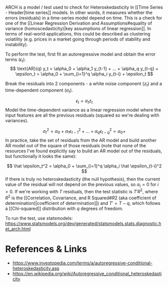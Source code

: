 ARCH is a model / test used to check for Heteroskedasticity in [[Time Series - Header|time series]] models. In other words, it measures whether the errors (residuals) in a time-series model depend on time. This is a check for one of the [[Linear Regression Derivation and Assumptions#equality of variance (homoscedasticity)|key assumptions of linear regression]]. In terms of real-world applications, this could be described as clustering volatility (e.g. prices in a market going through periods of stability and instability).

To perform the test, first fit an autoregressive model and obtain the error terms ($\epsilon_t$).
$$
\text{AR}(q) y_t = \alpha_0 + \alpha_1 y_{t-1} + ... + \alpha_q y_{t-q} + \epsilon_t = \alpha_0 + \sum_{i=1}^q \alpha_i y_{t-i} + \epsilon_t
$$

Break the residuals into 2 components - a white noise component ($z_t$) and a time-dependent component ($\sigma_t$). 

$$
\epsilon_t = \sigma_t z_t
$$
Model the time-dependent variance as a linear regression model where the input features are all the previous residuals (squared so we're dealing with variances).

$$
\sigma_t^2 = \alpha_0 + \alpha_1 \epsilon_{t-1}^2 + ... + \alpha_q \epsilon_{t-q}^2 = \alpha_0 + 
$$
In practice, take the set of residuals from the AR model and build another AR model out of the square of those residuals (note that none of the resources I've found explicitly say to build an AR model out of the residuals, but functionally it looks the same):

$$
\hat \epsilon_t^2 = \alpha_0 + \sum_{i=1}^q \alpha_i \hat \epsilon_{t-i}^2
$$
If there is truly no heteroskedasticity (the null hypothesis), then the current value of the residual will not depend on the previous values, so $\alpha_i = 0$ for $i > 0$. If we're working with $T$ residuals, then the test statistic is $T'R^2$, where $R^2$ is the [[Correlation, Covariance, and R Squared#$R 2$ (aka coefficient of determination)|coefficient of determination]]) and $T' = T - q$, which follows a [[Chi-squared]] distribution with $q$ degrees of freedom. 

To run the test, use statsmodels:
https://www.statsmodels.org/dev/generated/statsmodels.stats.diagnostic.het_arch.html

# References & Links
- https://www.investopedia.com/terms/a/autoregressive-conditional-heteroskedasticity.asp
- https://en.wikipedia.org/wiki/Autoregressive_conditional_heteroskedasticity